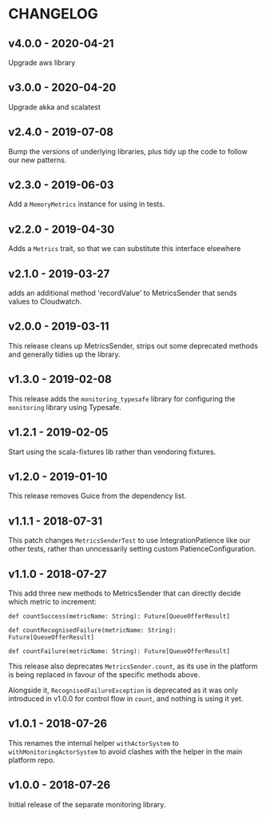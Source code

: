 # CHANGELOG

## v4.0.0 - 2020-04-21

Upgrade aws library

## v3.0.0 - 2020-04-20

Upgrade akka and scalatest

## v2.4.0 - 2019-07-08

Bump the versions of underlying libraries, plus tidy up the code to follow our new patterns.

## v2.3.0 - 2019-06-03

Add a `MemoryMetrics` instance for using in tests.

## v2.2.0 - 2019-04-30

Adds a `Metrics` trait, so that we can substitute this interface elsewhere

## v2.1.0 - 2019-03-27

adds an additional method 'recordValue' to MetricsSender that sends values to Cloudwatch.

## v2.0.0 - 2019-03-11

This release cleans up MetricsSender, strips out some deprecated methods and generally tidies up the library.

## v1.3.0 - 2019-02-08

This release adds the `monitoring_typesafe` library for configuring the `monitoring` library using Typesafe.

## v1.2.1 - 2019-02-05

Start using the scala-fixtures lib rather than vendoring fixtures.

## v1.2.0 - 2019-01-10

This release removes Guice from the dependency list.

## v1.1.1 - 2018-07-31

This patch changes `MetricsSenderTest` to use IntegrationPatience like our
other tests, rather than unncessarily setting custom PatienceConfiguration.

## v1.1.0 - 2018-07-27

This add three new methods to MetricsSender that can directly decide which
metric to increment:

```
def countSuccess(metricName: String): Future[QueueOfferResult]

def countRecognisedFailure(metricName: String): Future[QueueOfferResult]

def countFailure(metricName: String): Future[QueueOfferResult]
```

This release also deprecates `MetricsSender.count`, as its use in the platform
is being replaced in favour of the specific methods above.

Alongside it, `RecognisedFailureException` is deprecated as it was only
introduced in v1.0.0 for control flow in `count`, and nothing is using it yet.

## v1.0.1 - 2018-07-26

This renames the internal helper `withActorSystem` to
`withMonitoringActorSystem` to avoid clashes with the helper in the main
platform repo.

## v1.0.0 - 2018-07-26

Initial release of the separate monitoring library.
